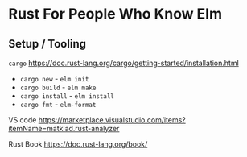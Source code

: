 # Rust For People Who Know Elm

## Setup / Tooling

`cargo` https://doc.rust-lang.org/cargo/getting-started/installation.html

- `cargo new` - `elm init`
- `cargo build` - `elm make`
- `cargo install` - `elm install`
- `cargo fmt` - `elm-format`

VS code https://marketplace.visualstudio.com/items?itemName=matklad.rust-analyzer

Rust Book https://doc.rust-lang.org/book/
